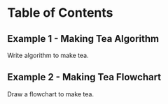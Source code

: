 # Table of Contents

## Example 1 - Making Tea Algorithm
Write algorithm to make tea.

## Example 2 - Making Tea Flowchart
Draw a flowchart to make tea.
